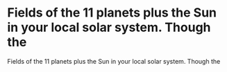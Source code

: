 # Fields of the 11 planets plus the Sun in your local solar system. Though the

Fields of the 11 planets plus the Sun in your local solar system. Though the
